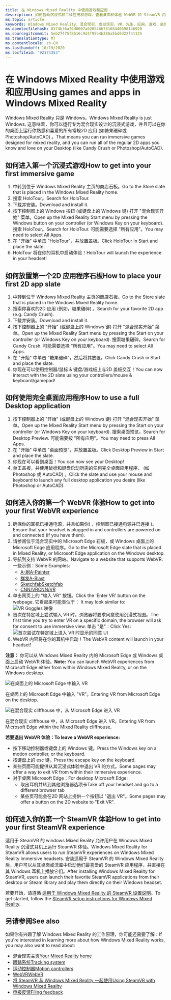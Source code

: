 ```yaml
---
title: 在 Windows Mixed Reality 中使用游戏和应用
description: 如何启动沉浸式和二维应用和游戏、查看桌面和体验 WebVR 和 SteamVR 内容。
ms.topic: article
keywords: Windows Mixed Reality，混合现实，虚拟现实，VR，先生，应用，游戏，桌面，SteamVR，WebVR，流
ms.openlocfilehash: 0374b36af6d0007a020546678168440698146920
ms.sourcegitcommit: 5eb27475f8616c9d4f95b4b386a5bd0d22f41125
ms.translationtype: MT
ms.contentlocale: zh-CN
ms.lasthandoff: 10/19/2020
ms.locfileid: "92174353"
---
```

# <a name="using-games-and-apps-in-windows-mixed-reality"></a><span data-ttu-id="faea5-104">在 Windows Mixed Reality 中使用游戏和应用</span><span class="sxs-lookup"><span data-stu-id="faea5-104">Using games and apps in Windows Mixed Reality</span></span>

<span data-ttu-id="faea5-105">Windows Mixed Reality 只是 Windows。</span><span class="sxs-lookup"><span data-stu-id="faea5-105">Windows Mixed Reality is just Windows.</span></span> <span data-ttu-id="faea5-106">这意味着，你可以运行专为混合现实设计的沉浸式游戏，并且可以在你的桌面上运行你熟悉和喜爱的所有常规2D 应用 (如糖果碾碎或 Photoshop/AutoCAD) 。</span><span class="sxs-lookup"><span data-stu-id="faea5-106">That means you can run immersive games designed for mixed reality, and you can run all of the regular 2D apps you know and love on your Desktop (like Candy Crush or Photoshop/AutoCAD).</span></span>

## <a name="how-to-get-into-your-first-immersive-game"></a><span data-ttu-id="faea5-107">如何进入第一个沉浸式游戏</span><span class="sxs-lookup"><span data-stu-id="faea5-107">How to get into your first immersive game</span></span>
1. <span data-ttu-id="faea5-108">中转到位于 Windows Mixed Reality 主页的商店石板。</span><span class="sxs-lookup"><span data-stu-id="faea5-108">Go to the Store slate that is placed in the Windows Mixed Reality home.</span></span>
2. <span data-ttu-id="faea5-109">搜索 HoloTour。</span><span class="sxs-lookup"><span data-stu-id="faea5-109">Search for HoloTour.</span></span>
3. <span data-ttu-id="faea5-110">下载并安装。</span><span class="sxs-lookup"><span data-stu-id="faea5-110">Download and install it.</span></span>
4. <span data-ttu-id="faea5-111">按下控制器上的 Windows 按钮 (或键盘上的 Windows 键) 打开 "混合现实开始" 菜单。</span><span class="sxs-lookup"><span data-stu-id="faea5-111">Open up the Mixed Reality Start menu by pressing the Windows button on your controller (or Windows Key on your keyboard).</span></span> <span data-ttu-id="faea5-112">搜索 HoloTour。</span><span class="sxs-lookup"><span data-stu-id="faea5-112">Search for HoloTour.</span></span> <span data-ttu-id="faea5-113">可能需要选择 "所有应用"。</span><span class="sxs-lookup"><span data-stu-id="faea5-113">You may need to select All Apps.</span></span>
5. <span data-ttu-id="faea5-114">在 "开始" 中单击 "HoloTour"，并放置盖板。</span><span class="sxs-lookup"><span data-stu-id="faea5-114">Click HoloTour in Start and place the slate.</span></span>
6. <span data-ttu-id="faea5-115">HoloTour 将在你的耳机中启动体验！</span><span class="sxs-lookup"><span data-stu-id="faea5-115">HoloTour will launch the experience in your headset!</span></span>

## <a name="how-to-place-your-first-2d-app-slate"></a><span data-ttu-id="faea5-116">如何放置第一个2D 应用程序石板</span><span class="sxs-lookup"><span data-stu-id="faea5-116">How to place your first 2D app slate</span></span>
1. <span data-ttu-id="faea5-117">中转到位于 Windows Mixed Reality 主页的商店石板。</span><span class="sxs-lookup"><span data-stu-id="faea5-117">Go to the Store slate that is placed in the Windows Mixed Reality home.</span></span>
2. <span data-ttu-id="faea5-118">搜索你喜欢的2D 应用 (例如，糖果碾碎) 。</span><span class="sxs-lookup"><span data-stu-id="faea5-118">Search for your favorite 2D app (e.g. Candy Crush).</span></span>
3. <span data-ttu-id="faea5-119">下载并安装。</span><span class="sxs-lookup"><span data-stu-id="faea5-119">Download and install it.</span></span>
4. <span data-ttu-id="faea5-120">按下控制器上的 "开始" (或键盘上的 Windows 键) 打开 "混合现实开始" 菜单。</span><span class="sxs-lookup"><span data-stu-id="faea5-120">Open up the Mixed Reality Start menu by pressing the Start on your controller (or Windows Key on your keyboard).</span></span> <span data-ttu-id="faea5-121">搜索糖果碾碎。</span><span class="sxs-lookup"><span data-stu-id="faea5-121">Search for Candy Crush.</span></span> <span data-ttu-id="faea5-122">可能需要选择 "所有应用"。</span><span class="sxs-lookup"><span data-stu-id="faea5-122">You may need to select All Apps.</span></span>
5. <span data-ttu-id="faea5-123">在 "开始" 中单击 "糖果碾碎"，然后将其放置。</span><span class="sxs-lookup"><span data-stu-id="faea5-123">Click Candy Crush in Start and place the slate.</span></span>
6. <span data-ttu-id="faea5-124">你现在可以使用控制器/鼠标 & 键盘/游戏板上与2D 盖板交互！</span><span class="sxs-lookup"><span data-stu-id="faea5-124">You can now interact with the 2D slate using your controllers/mouse & keyboard/gamepad!</span></span>

## <a name="how-to-use-a-full-desktop-application"></a><span data-ttu-id="faea5-125">如何使用完全桌面应用程序</span><span class="sxs-lookup"><span data-stu-id="faea5-125">How to use a full Desktop application</span></span>
1. <span data-ttu-id="faea5-126">按下控制器上的 "开始" (或键盘上的 Windows 键) 打开 "混合现实开始" 菜单。</span><span class="sxs-lookup"><span data-stu-id="faea5-126">Open up the Mixed Reality Start menu by pressing the Start on your controller (or Windows Key on your keyboard).</span></span> <span data-ttu-id="faea5-127">搜索桌面预览。</span><span class="sxs-lookup"><span data-stu-id="faea5-127">Search for Desktop Preview.</span></span> <span data-ttu-id="faea5-128">可能需要按 "所有应用"。</span><span class="sxs-lookup"><span data-stu-id="faea5-128">You may need to press All Apps.</span></span>
2. <span data-ttu-id="faea5-129">在 "开始" 中单击 "桌面预览"，并放置盖板。</span><span class="sxs-lookup"><span data-stu-id="faea5-129">Click Desktop Preview in Start and place the slate.</span></span>
3. <span data-ttu-id="faea5-130">你现在可以看到桌面！</span><span class="sxs-lookup"><span data-stu-id="faea5-130">You can now see your Desktop!</span></span>
4. <span data-ttu-id="faea5-131">单击盖板，并使用鼠标和键盘启动所需的任何完全桌面应用程序， (如 Photoshop 或 AutoCAD) 。</span><span class="sxs-lookup"><span data-stu-id="faea5-131">Click the slate and use your mouse and keyboard to launch any full desktop application you desire (like Photoshop or AutoCAD).</span></span>

## <a name="how-to-get-into-your-first-webvr-experience"></a><span data-ttu-id="faea5-132">如何进入你的第一个 WebVR 体验</span><span class="sxs-lookup"><span data-stu-id="faea5-132">How to get into your first WebVR experience</span></span>
1. <span data-ttu-id="faea5-133">确保你的耳机已接通电源，并且如果你) ，控制器已接通电源并已连接 (。</span><span class="sxs-lookup"><span data-stu-id="faea5-133">Ensure that your headset is plugged in and controllers are powered on and connected (if you have them).</span></span>
2. <span data-ttu-id="faea5-134">请参阅位于混合现实中的 Microsoft Edge 石板，或 Windows 桌面上的 Microsoft Edge 应用程序。</span><span class="sxs-lookup"><span data-stu-id="faea5-134">Go to the Microsoft Edge slate that is placed in Mixed Reality, or Microsoft Edge application on the Windows desktop.</span></span>
3. <span data-ttu-id="faea5-135">导航到支持 WebVR 的网站。</span><span class="sxs-lookup"><span data-stu-id="faea5-135">Navigate to a website that supports WebVR.</span></span> <span data-ttu-id="faea5-136">一些示例：</span><span class="sxs-lookup"><span data-stu-id="faea5-136">Some Examples:</span></span>
   * [<span data-ttu-id="faea5-137">A-刷</span><span class="sxs-lookup"><span data-stu-id="faea5-137">A-Painter</span></span>](https://aframe.io/a-painter/)
   * [<span data-ttu-id="faea5-138">群发</span><span class="sxs-lookup"><span data-stu-id="faea5-138">A-Blast</span></span>](https://aframe.io/a-blast/)
   * [<span data-ttu-id="faea5-139">Sketchfab</span><span class="sxs-lookup"><span data-stu-id="faea5-139">Sketchfab</span></span>](https://sketchfab.com/)
   * [<span data-ttu-id="faea5-140">CNN/VR</span><span class="sxs-lookup"><span data-stu-id="faea5-140">CNN/VR</span></span>](https://cnn.com/vr)
4. <span data-ttu-id="faea5-141">单击网页上的 "输入 VR" 按钮。</span><span class="sxs-lookup"><span data-stu-id="faea5-141">Click the 'Enter VR' button on the webpage.</span></span> <span data-ttu-id="faea5-142">它看起来可能类似于： </span><span class="sxs-lookup"><span data-stu-id="faea5-142">It may look similar to:</span></span>\
   ![VR Goggles 映像](images/75px-enter-vr.png)
5. <span data-ttu-id="faea5-144">首次在特定域上尝试输入 VR 时，浏览器将要求同意使用沉浸式视图。</span><span class="sxs-lookup"><span data-stu-id="faea5-144">The first time you try to enter VR on a specific domain, the browser will ask for consent to use immersive view.</span></span> <span data-ttu-id="faea5-145">单击 "是"：</span><span class="sxs-lookup"><span data-stu-id="faea5-145">Click Yes:</span></span> ![首次尝试在特定域上进入 VR 时显示的同意 UI](images/1053px-Webvr-consent-ui.png)
6. <span data-ttu-id="faea5-147">WebVR 内容将在你的耳机中启动！</span><span class="sxs-lookup"><span data-stu-id="faea5-147">The WebVR content will launch in your headset!</span></span>

<span data-ttu-id="faea5-148">**注意：** 你可以从 Windows Mixed Reality 内的 Microsoft Edge 或 Windows 桌面上启动 WebVR 体验。</span><span class="sxs-lookup"><span data-stu-id="faea5-148">**Note:** You can launch WebVR experiences from Microsoft Edge either from within Windows Mixed Reality, or on the Windows desktop.</span></span>

![在桌面上的 Microsoft Edge 中输入 VR](images/450px-webvr-desktop.png)

<span data-ttu-id="faea5-150">在桌面上的 Microsoft Edge 中输入 "VR"。</span><span class="sxs-lookup"><span data-stu-id="faea5-150">Entering VR from Microsoft Edge on the desktop.</span></span>

![在混合现实 cliffhouse 中，从 Microsoft Edge 进入 VR](images/450px-enter-vr-cliffhouse.jpg)

<span data-ttu-id="faea5-152">在混合现实 cliffhouse 中，从 Microsoft Edge 进入 VR。</span><span class="sxs-lookup"><span data-stu-id="faea5-152">Entering VR from Microsoft Edge within the Mixed Reality cliffhouse.</span></span>

<span data-ttu-id="faea5-153">**若要退出 WebVR 体验：**</span><span class="sxs-lookup"><span data-stu-id="faea5-153">**To leave a WebVR experience:**</span></span>
* <span data-ttu-id="faea5-154">按下移动控制器或键盘上的 Windows 键。</span><span class="sxs-lookup"><span data-stu-id="faea5-154">Press the Windows key on a motion controller, or the keyboard.</span></span>
* <span data-ttu-id="faea5-155">按键盘上的 esc 键。</span><span class="sxs-lookup"><span data-stu-id="faea5-155">Press the escape key on the keyboard.</span></span>
* <span data-ttu-id="faea5-156">某些页面可能提供从其沉浸式体验中退出 VR 的方式。</span><span class="sxs-lookup"><span data-stu-id="faea5-156">Some pages may offer a way to exit VR from within their immersive experience.</span></span>
* <span data-ttu-id="faea5-157">对于桌面 Microsoft Edge：</span><span class="sxs-lookup"><span data-stu-id="faea5-157">For desktop Microsoft Edge:</span></span>
  * <span data-ttu-id="faea5-158">取出耳机并转到其他浏览器选项卡</span><span class="sxs-lookup"><span data-stu-id="faea5-158">Take off your headset and go to a different browser tab</span></span>
  * <span data-ttu-id="faea5-159">某些页可能会在2D 网站上提供一个按钮以 "退出 VR"。</span><span class="sxs-lookup"><span data-stu-id="faea5-159">Some pages may offer a button on the 2D website to "Exit VR".</span></span>

## <a name="how-to-get-into-your-first-steamvr-experience"></a><span data-ttu-id="faea5-160">如何进入你的第一个 SteamVR 体验</span><span class="sxs-lookup"><span data-stu-id="faea5-160">How to get into your first SteamVR experience</span></span>

<span data-ttu-id="faea5-161">适用于 SteamVR 的 windows Mixed Reality 允许用户在 Windows Mixed Reality 沉浸式耳机上运行 SteamVR 体验。</span><span class="sxs-lookup"><span data-stu-id="faea5-161">Windows Mixed Reality for SteamVR allows users to run SteamVR experiences on Windows Mixed Reality immersive headsets.</span></span> <span data-ttu-id="faea5-162">安装适用于 SteamVR 的 Windows Mixed Reality 后，用户可以从其桌面或流库中启动他们最喜爱的 SteamVR 应用程序，并直接在其 Windows 耳机上播放它们。</span><span class="sxs-lookup"><span data-stu-id="faea5-162">After installing  Windows Mixed Reality for SteamVR, users can launch their favorite SteamVR applications from their desktop or Steam library and play them directly on their Windows headset.</span></span>

<span data-ttu-id="faea5-163">若要开始，请遵循 [适用于 Windows Mixed Reality 的 SteamVR 设置说明](https://docs.microsoft.com/windows/mixed-reality/enthusiast-guide/using-steamvr-with-windows-mixed-reality)。</span><span class="sxs-lookup"><span data-stu-id="faea5-163">To get started, follow the [SteamVR setup instructions for Windows Mixed Reality](https://docs.microsoft.com/windows/mixed-reality/enthusiast-guide/using-steamvr-with-windows-mixed-reality).</span></span>

## <a name="see-also"></a><span data-ttu-id="faea5-164">另请参阅</span><span class="sxs-lookup"><span data-stu-id="faea5-164">See also</span></span>

<span data-ttu-id="faea5-165">如果你有兴趣了解 Windows Mixed Reality 的工作原理，你可能还需要了解：</span><span class="sxs-lookup"><span data-stu-id="faea5-165">If you're interested in learning more about how Windows Mixed Reality works, you may also want to read about:</span></span>
* [<span data-ttu-id="faea5-166">混合现实主页</span><span class="sxs-lookup"><span data-stu-id="faea5-166">Your Mixed Reality home</span></span>](your-mixed-reality-home.md)
* [<span data-ttu-id="faea5-167">跟踪系统</span><span class="sxs-lookup"><span data-stu-id="faea5-167">Tracking system</span></span>](tracking-system.md)
* [<span data-ttu-id="faea5-168">运动控制器</span><span class="sxs-lookup"><span data-stu-id="faea5-168">Motion controllers</span></span>](controllers-in-wmr.md)
* [<span data-ttu-id="faea5-169">WebVR</span><span class="sxs-lookup"><span data-stu-id="faea5-169">WebVR</span></span>](webvr.md)
* [<span data-ttu-id="faea5-170">将 SteamVR 与 Windows Mixed Reality 一起使用</span><span class="sxs-lookup"><span data-stu-id="faea5-170">Using SteamVR with Windows Mixed Reality</span></span>](using-steamvr-with-windows-mixed-reality.md)
* [<span data-ttu-id="faea5-171">申报反馈</span><span class="sxs-lookup"><span data-stu-id="faea5-171">Filing feedback</span></span>](filing-feedback.md)
